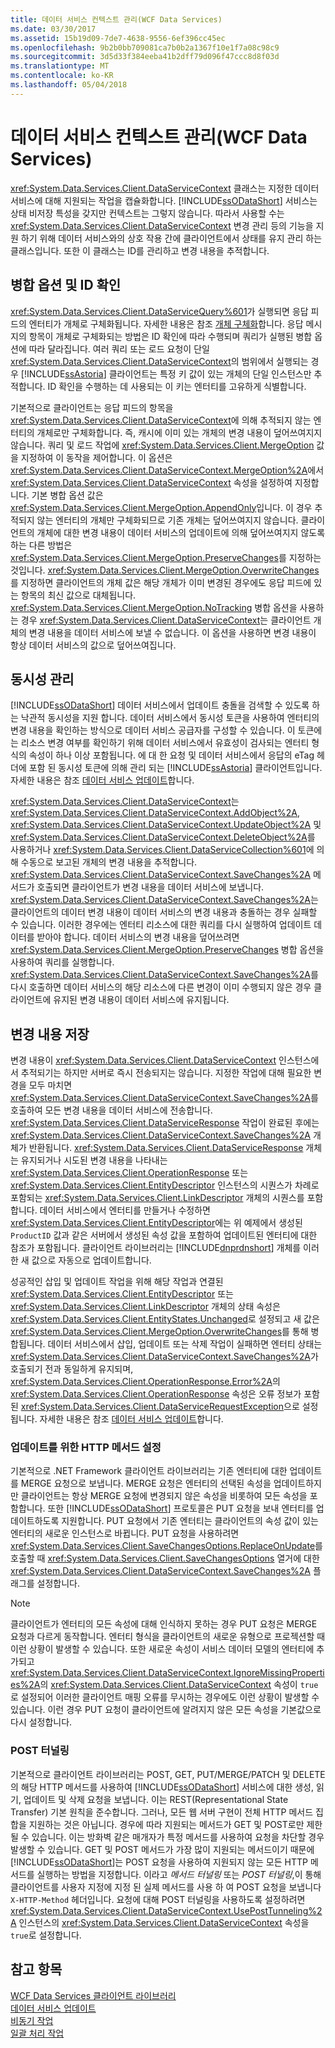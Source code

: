 ```yaml
---
title: 데이터 서비스 컨텍스트 관리(WCF Data Services)
ms.date: 03/30/2017
ms.assetid: 15b19d09-7de7-4638-9556-6ef396cc45ec
ms.openlocfilehash: 9b2b0bb709081ca7b0b2a1367f10e1f7a08c98c9
ms.sourcegitcommit: 3d5d33f384eeba41b2dff79d096f47ccc8d8f03d
ms.translationtype: MT
ms.contentlocale: ko-KR
ms.lasthandoff: 05/04/2018
---
```

# <a name="managing-the-data-service-context-wcf-data-services"></a>데이터 서비스 컨텍스트 관리(WCF Data Services)
<xref:System.Data.Services.Client.DataServiceContext> 클래스는 지정한 데이터 서비스에 대해 지원되는 작업을 캡슐화합니다. [!INCLUDE[ssODataShort](../../../../includes/ssodatashort-md.md)] 서비스는 상태 비저장 특성을 갖지만 컨텍스트는 그렇지 않습니다. 따라서 사용할 수는 <xref:System.Data.Services.Client.DataServiceContext> 변경 관리 등의 기능을 지원 하기 위해 데이터 서비스와의 상호 작용 간에 클라이언트에서 상태를 유지 관리 하는 클래스입니다. 또한 이 클래스는 ID를 관리하고 변경 내용을 추적합니다.  
  
## <a name="merge-options-and-identity-resolution"></a>병합 옵션 및 ID 확인  
 <xref:System.Data.Services.Client.DataServiceQuery%601>가 실행되면 응답 피드의 엔터티가 개체로 구체화됩니다. 자세한 내용은 참조 [개체 구체화](../../../../docs/framework/data/wcf/object-materialization-wcf-data-services.md)합니다. 응답 메시지의 항목이 개체로 구체화되는 방법은 ID 확인에 따라 수행되며 쿼리가 실행된 병합 옵션에 따라 달라집니다. 여러 쿼리 또는 로드 요청이 단일 <xref:System.Data.Services.Client.DataServiceContext>의 범위에서 실행되는 경우 [!INCLUDE[ssAstoria](../../../../includes/ssastoria-md.md)] 클라이언트는 특정 키 값이 있는 개체의 단일 인스턴스만 추적합니다. ID 확인을 수행하는 데 사용되는 이 키는 엔터티를 고유하게 식별합니다.  
  
 기본적으로 클라이언트는 응답 피드의 항목을 <xref:System.Data.Services.Client.DataServiceContext>에 의해 추적되지 않는 엔터티의 개체로만 구체화합니다. 즉, 캐시에 이미 있는 개체의 변경 내용이 덮어쓰여지지 않습니다. 쿼리 및 로드 작업에 <xref:System.Data.Services.Client.MergeOption> 값을 지정하여 이 동작을 제어합니다. 이 옵션은 <xref:System.Data.Services.Client.DataServiceContext.MergeOption%2A>에서 <xref:System.Data.Services.Client.DataServiceContext> 속성을 설정하여 지정합니다. 기본 병합 옵션 값은 <xref:System.Data.Services.Client.MergeOption.AppendOnly>입니다. 이 경우 추적되지 않는 엔터티의 개체만 구체화되므로 기존 개체는 덮어쓰여지지 않습니다. 클라이언트의 개체에 대한 변경 내용이 데이터 서비스의 업데이트에 의해 덮어쓰여지지 않도록 하는 다른 방법은 <xref:System.Data.Services.Client.MergeOption.PreserveChanges>를 지정하는 것입니다. <xref:System.Data.Services.Client.MergeOption.OverwriteChanges>를 지정하면 클라이언트의 개체 값은 해당 개체가 이미 변경된 경우에도 응답 피드에 있는 항목의 최신 값으로 대체됩니다. <xref:System.Data.Services.Client.MergeOption.NoTracking> 병합 옵션을 사용하는 경우 <xref:System.Data.Services.Client.DataServiceContext>는 클라이언트 개체의 변경 내용을 데이터 서비스에 보낼 수 없습니다. 이 옵션을 사용하면 변경 내용이 항상 데이터 서비스의 값으로 덮어쓰여집니다.  
  
## <a name="managing-concurrency"></a>동시성 관리  
 [!INCLUDE[ssODataShort](../../../../includes/ssodatashort-md.md)] 데이터 서비스에서 업데이트 충돌을 검색할 수 있도록 하는 낙관적 동시성을 지원 합니다. 데이터 서비스에서 동시성 토큰을 사용하여 엔터티의 변경 내용을 확인하는 방식으로 데이터 서비스 공급자를 구성할 수 있습니다. 이 토큰에는 리소스 변경 여부를 확인하기 위해 데이터 서비스에서 유효성이 검사되는 엔터티 형식의 속성이 하나 이상 포함됩니다. 에 대 한 요청 및 데이터 서비스에서 응답의 eTag 헤더에 포함 된 동시성 토큰에 의해 관리 되는 [!INCLUDE[ssAstoria](../../../../includes/ssastoria-md.md)] 클라이언트입니다. 자세한 내용은 참조 [데이터 서비스 업데이트](../../../../docs/framework/data/wcf/updating-the-data-service-wcf-data-services.md)합니다.  
  
 <xref:System.Data.Services.Client.DataServiceContext>는 <xref:System.Data.Services.Client.DataServiceContext.AddObject%2A>, <xref:System.Data.Services.Client.DataServiceContext.UpdateObject%2A> 및 <xref:System.Data.Services.Client.DataServiceContext.DeleteObject%2A>를 사용하거나 <xref:System.Data.Services.Client.DataServiceCollection%601>에 의해 수동으로 보고된 개체의 변경 내용을 추적합니다. <xref:System.Data.Services.Client.DataServiceContext.SaveChanges%2A> 메서드가 호출되면 클라이언트가 변경 내용을 데이터 서비스에 보냅니다. <xref:System.Data.Services.Client.DataServiceContext.SaveChanges%2A>는 클라이언트의 데이터 변경 내용이 데이터 서비스의 변경 내용과 충돌하는 경우 실패할 수 있습니다. 이러한 경우에는 엔터티 리소스에 대한 쿼리를 다시 실행하여 업데이트 데이터를 받아야 합니다. 데이터 서비스의 변경 내용을 덮어쓰려면 <xref:System.Data.Services.Client.MergeOption.PreserveChanges> 병합 옵션을 사용하여 쿼리를 실행합니다. <xref:System.Data.Services.Client.DataServiceContext.SaveChanges%2A>를 다시 호출하면 데이터 서비스의 해당 리소스에 다른 변경이 이미 수행되지 않은 경우 클라이언트에 유지된 변경 내용이 데이터 서비스에 유지됩니다.  
  
## <a name="saving-changes"></a>변경 내용 저장  
 변경 내용이 <xref:System.Data.Services.Client.DataServiceContext> 인스턴스에서 추적되기는 하지만 서버로 즉시 전송되지는 않습니다. 지정한 작업에 대해 필요한 변경을 모두 마치면 <xref:System.Data.Services.Client.DataServiceContext.SaveChanges%2A>를 호출하여 모든 변경 내용을 데이터 서비스에 전송합니다. <xref:System.Data.Services.Client.DataServiceResponse> 작업이 완료된 후에는 <xref:System.Data.Services.Client.DataServiceContext.SaveChanges%2A> 개체가 반환됩니다. <xref:System.Data.Services.Client.DataServiceResponse> 개체는 유지되거나 시도된 변경 내용을 나타내는 <xref:System.Data.Services.Client.OperationResponse> 또는 <xref:System.Data.Services.Client.EntityDescriptor> 인스턴스의 시퀀스가 차례로 포함되는 <xref:System.Data.Services.Client.LinkDescriptor> 개체의 시퀀스를 포함합니다. 데이터 서비스에서 엔터티를 만들거나 수정하면 <xref:System.Data.Services.Client.EntityDescriptor>에는 위 예제에서 생성된 `ProductID` 값과 같은 서버에서 생성된 속성 값을 포함하여 업데이트된 엔터티에 대한 참조가 포함됩니다. 클라이언트 라이브러리는 [!INCLUDE[dnprdnshort](../../../../includes/dnprdnshort-md.md)] 개체를 이러한 새 값으로 자동으로 업데이트합니다.  
  
 성공적인 삽입 및 업데이트 작업을 위해 해당 작업과 연결된 <xref:System.Data.Services.Client.EntityDescriptor> 또는 <xref:System.Data.Services.Client.LinkDescriptor> 개체의 상태 속성은 <xref:System.Data.Services.Client.EntityStates.Unchanged>로 설정되고 새 값은 <xref:System.Data.Services.Client.MergeOption.OverwriteChanges>를 통해 병합됩니다. 데이터 서비스에서 삽입, 업데이트 또는 삭제 작업이 실패하면 엔터티 상태는 <xref:System.Data.Services.Client.DataServiceContext.SaveChanges%2A>가 호출되기 전과 동일하게 유지되며, <xref:System.Data.Services.Client.OperationResponse.Error%2A>의 <xref:System.Data.Services.Client.OperationResponse> 속성은 오류 정보가 포함된 <xref:System.Data.Services.Client.DataServiceRequestException>으로 설정됩니다. 자세한 내용은 참조 [데이터 서비스 업데이트](../../../../docs/framework/data/wcf/updating-the-data-service-wcf-data-services.md)합니다.  
  
### <a name="setting-the-http-method-for-updates"></a>업데이트를 위한 HTTP 메서드 설정  
 기본적으로 .NET Framework 클라이언트 라이브러리는 기존 엔터티에 대한 업데이트를 MERGE 요청으로 보냅니다. MERGE 요청은 엔터티의 선택된 속성을 업데이트하지만 클라이언트는 항상 MERGE 요청에 변경되지 않은 속성을 비롯하여 모든 속성을 포함합니다. 또한 [!INCLUDE[ssODataShort](../../../../includes/ssodatashort-md.md)] 프로토콜은 PUT 요청을 보내 엔터티를 업데이트하도록 지원합니다.  PUT 요청에서 기존 엔터티는 클라이언트의 속성 값이 있는 엔터티의 새로운 인스턴스로 바뀝니다. PUT 요청을 사용하려면 <xref:System.Data.Services.Client.SaveChangesOptions.ReplaceOnUpdate>를 호출할 때 <xref:System.Data.Services.Client.SaveChangesOptions> 열거에 대한 <xref:System.Data.Services.Client.DataServiceContext.SaveChanges%2A> 플래그를 설정합니다.  
  
> [!NOTE]
>  클라이언트가 엔터티의 모든 속성에 대해 인식하지 못하는 경우 PUT 요청은 MERGE 요청과 다르게 동작합니다. 엔터티 형식을 클라이언트의 새로운 유형으로 프로젝션할 때 이런 상황이 발생할 수 있습니다. 또한 새로운 속성이 서비스 데이터 모델의 엔터티에 추가되고 <xref:System.Data.Services.Client.DataServiceContext.IgnoreMissingProperties%2A>의 <xref:System.Data.Services.Client.DataServiceContext> 속성이 `true`로 설정되어 이러한 클라이언트 매핑 오류를 무시하는 경우에도 이런 상황이 발생할 수 있습니다.  이런 경우 PUT 요청이 클라이언트에 알려지지 않은 모든 속성을 기본값으로 다시 설정합니다.  
  
### <a name="post-tunneling"></a>POST 터널링  
 기본적으로 클라이언트 라이브러리는 POST, GET, PUT/MERGE/PATCH 및 DELETE의 해당 HTTP 메서드를 사용하여 [!INCLUDE[ssODataShort](../../../../includes/ssodatashort-md.md)] 서비스에 대한 생성, 읽기, 업데이트 및 삭제 요청을 보냅니다. 이는 REST(Representational State Transfer) 기본 원칙을 준수합니다. 그러나, 모든 웹 서버 구현이 전체 HTTP 메서드 집합을 지원하는 것은 아닙니다. 경우에 따라 지원되는 메서드가 GET 및 POST로만 제한될 수 있습니다. 이는 방화벽 같은 매개자가 특정 메서드를 사용하여 요청을 차단할 경우 발생할 수 있습니다. GET 및 POST 메서드가 가장 많이 지원되는 메서드이기 때문에 [!INCLUDE[ssODataShort](../../../../includes/ssodatashort-md.md)]는 POST 요청을 사용하여 지원되지 않는 모든 HTTP 메서드를 실행하는 방법을 지정합니다. 이라고 *메서드 터널링* 또는 *POST 터널링*,이 통해 클라이언트를 사용자 지정에 지정 된 실제 메서드를 사용 하 여 POST 요청을 보냅니다 `X-HTTP-Method` 헤더입니다. 요청에 대해 POST 터널링을 사용하도록 설정하려면 <xref:System.Data.Services.Client.DataServiceContext.UsePostTunneling%2A> 인스턴스의 <xref:System.Data.Services.Client.DataServiceContext> 속성을 `true`로 설정합니다.  
  
## <a name="see-also"></a>참고 항목  
 [WCF Data Services 클라이언트 라이브러리](../../../../docs/framework/data/wcf/wcf-data-services-client-library.md)  
 [데이터 서비스 업데이트](../../../../docs/framework/data/wcf/updating-the-data-service-wcf-data-services.md)  
 [비동기 작업](../../../../docs/framework/data/wcf/asynchronous-operations-wcf-data-services.md)  
 [일괄 처리 작업](../../../../docs/framework/data/wcf/batching-operations-wcf-data-services.md)
